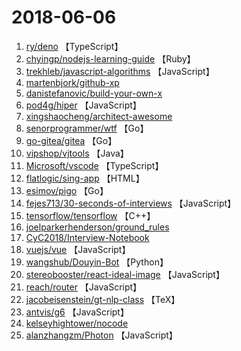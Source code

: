 # 2018-06-06

1. [ry/deno](https://github.com/ry/deno) 【TypeScript】
2. [chyingp/nodejs-learning-guide](https://github.com/chyingp/nodejs-learning-guide) 【Ruby】
3. [trekhleb/javascript-algorithms](https://github.com/trekhleb/javascript-algorithms) 【JavaScript】
4. [martenbjork/github-xp](https://github.com/martenbjork/github-xp) 
5. [danistefanovic/build-your-own-x](https://github.com/danistefanovic/build-your-own-x) 
6. [pod4g/hiper](https://github.com/pod4g/hiper) 【JavaScript】
7. [xingshaocheng/architect-awesome](https://github.com/xingshaocheng/architect-awesome) 
8. [senorprogrammer/wtf](https://github.com/senorprogrammer/wtf) 【Go】
9. [go-gitea/gitea](https://github.com/go-gitea/gitea) 【Go】
10. [vipshop/vjtools](https://github.com/vipshop/vjtools) 【Java】
11. [Microsoft/vscode](https://github.com/Microsoft/vscode) 【TypeScript】
12. [flatlogic/sing-app](https://github.com/flatlogic/sing-app) 【HTML】
13. [esimov/pigo](https://github.com/esimov/pigo) 【Go】
14. [fejes713/30-seconds-of-interviews](https://github.com/fejes713/30-seconds-of-interviews) 【JavaScript】
15. [tensorflow/tensorflow](https://github.com/tensorflow/tensorflow) 【C++】
16. [joelparkerhenderson/ground_rules](https://github.com/joelparkerhenderson/ground_rules) 
17. [CyC2018/Interview-Notebook](https://github.com/CyC2018/Interview-Notebook) 
18. [vuejs/vue](https://github.com/vuejs/vue) 【JavaScript】
19. [wangshub/Douyin-Bot](https://github.com/wangshub/Douyin-Bot) 【Python】
20. [stereobooster/react-ideal-image](https://github.com/stereobooster/react-ideal-image) 【JavaScript】
21. [reach/router](https://github.com/reach/router) 【JavaScript】
22. [jacobeisenstein/gt-nlp-class](https://github.com/jacobeisenstein/gt-nlp-class) 【TeX】
23. [antvis/g6](https://github.com/antvis/g6) 【JavaScript】
24. [kelseyhightower/nocode](https://github.com/kelseyhightower/nocode) 
25. [alanzhangzm/Photon](https://github.com/alanzhangzm/Photon) 【JavaScript】
